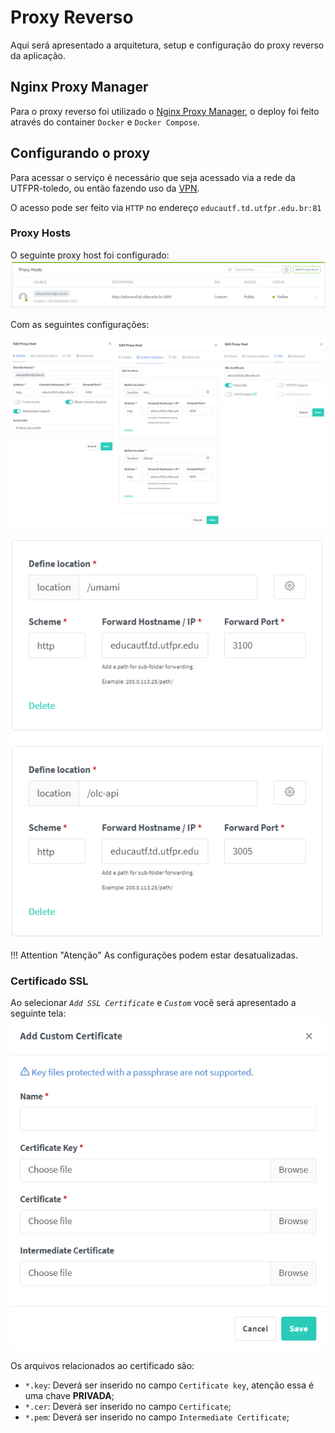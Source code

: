 <!--
 Copyright (c) 2023 Rafael Farias
 
 This software is released under the MIT License.
 https://opensource.org/licenses/MIT
-->

# Proxy Reverso

Aqui será apresentado a arquitetura, setup e configuração do proxy reverso da aplicação.

## Nginx Proxy Manager
Para o proxy reverso foi utilizado o [Nginx Proxy Manager](https://nginxproxymanager.com/), o deploy foi feito através do container `Docker` e `Docker Compose`.

## Configurando o proxy
Para acessar o serviço é necessário que seja acessado via a rede da UTFPR-toledo, ou então fazendo uso da [VPN](https://wiki.td.utfpr.edu.br/doku.php?id=manual:vpn).

O acesso pode ser feito via `HTTP` no endereço `educautf.td.utfpr.edu.br:81`

### Proxy Hosts
O seguinte proxy host foi configurado:
![Imagem Proxy Host](../resources/proxyHostPic.png)

Com as seguintes configurações:

![Configuração proxy host](../resources/asdasdsadasda12.png)

![Alt text](../resources/nahdsj2.png)

!!! Attention "Atenção"
    As configurações podem estar desatualizadas.

### Certificado SSL
Ao selecionar *`Add SSL Certificate`* e *`Custom`* você será apresentado a seguinte tela:
![Alt text](../resources/sslcert.png)

Os arquivos relacionados ao certificado são:

* `*.key`: Deverá ser inserido no campo `Certificate key`, atenção essa é uma chave **PRIVADA**;
* `*.cer`: Deverá ser inserido no campo `Certificate`;
* `*.pem`: Deverá ser inserido no campo `Intermediate Certificate`;

